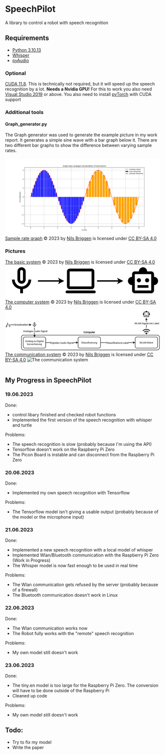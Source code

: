 # SpeechPilot
A library to control a robot with speech recognition

## Requirements
- [Python 3.10.13](https://www.python.org/downloads/release/python-31013/)
- [Whisper](https://pypi.org/project/openai-whisper/)
- [pyAudio](https://pypi.org/project/PyAudio/)
### Optional
[CUDA 11.8](https://developer.nvidia.com/cuda-11-8-0-download-archive). This is technically not required, but it will speed up the speech recognition by a lot. **Needs a Nvidia GPU!** 
For this to work you also need [Visual Studio 2019](https://visualstudio.microsoft.com/de/downloads/) or above.
You also need to install [pyTorch](https://pytorch.org/get-started/locally/) with CUDA support
### Additional tools
#### Graph_generator.py
The Graph generator was used to generate the example picture in my work report. It generates a simple sine wave with a bar graph below it. There are two different bar graphs to show the difference between varying sample rates.
<br>
<br>
![The generated graph](Abtastraten.png "The generated graph")
[Sample rate graph](https://github.com/NilsBriggen/SpeechPilot/blob/stable/Abtastraten.png) © 2023 by [Nils Briggen](https://github.com/NilsBriggen) is licensed under [CC BY-SA 4.0](https://creativecommons.org/licenses/by-sa/4.0/)
### Pictures
[The basic system](https://github.com/NilsBriggen/SpeechPilot/blob/stable/System.svg) © 2023 by [Nils Briggen](https://github.com/NilsBriggen) is licensed under [CC BY-SA 4.0](https://creativecommons.org/licenses/by-sa/4.0/)
![The basic system](System.svg "The basic system")
[The computer system](https://github.com/NilsBriggen/SpeechPilot/blob/stable/ComputerSystem.svg) © 2023 by [Nils Briggen](https://github.com/NilsBriggen) is licensed under [CC BY-SA 4.0](https://creativecommons.org/licenses/by-sa/4.0/)
![The computer system](ComputerSystem.svg "The computer system")
[The communication system](https://github.com/NilsBriggen/SpeechPilot/blob/stable/CommunicationSystem.svg) © 2023 by [Nils Briggen](https://github.com/NilsBriggen) is licensed under [CC BY-SA 4.0](https://creativecommons.org/licenses/by-sa/4.0/)
![The communication system](CommunicationSystem "The communication system")
<br>
<br>
## My Progress in SpeechPilot
### 19.06.2023

Done:
- control libary finished and checked robot functions
- Implemented the first version of the speech recognition with whisper and turtle

Problems:
- The speech recognition is slow (probably because I'm using the API)
- Tensorflow doesn't work on the Raspberry Pi Zero
- The Picon Board is instable and can disconnect from the Raspberry Pi Zero

### 20.06.2023
Done:
- Implemented my own speech recognition with Tensorflow

Problems:
- The Tensorflow model isn't giving a usable output (probably because of the model or the microphone input)


### 21.06.2023
Done:
- Implemented a new speech recognition with a local model of whisper
- Implemented Wlan/Bluetooth communication with the Raspberry Pi Zero (Work in Progress)
- The Whisper model is now fast enough to be used in real time

Problems:
- The Wlan communication gets refused by the server (probably because of a firewall)
- The Bluetooth communication doesn't work in Linux

### 22.06.2023
Done:
- The Wlan communication works now
- The Robot fully works with the "remote" speech recognition

Problems:
- My own model still doesn't work

### 23.06.2023
Done:
- The tiny.en model is too large for the Raspberry Pi Zero. The conversion will have to be done outside of the Raspberry Pi
- Cleaned up code

Problems:
- My own model still doesn't work

## Todo:
- Try to fix my model
- Write the paper
